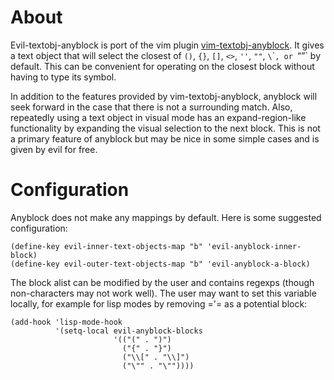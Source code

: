 # About
Evil-textobj-anyblock is port of the vim plugin [vim-textobj-anyblock]([https://github.com/rhysd/vim-textobj-anyblock]). It gives a text object that will select the closest of `()`, `{}`, `[]`, `<>`, `''`, `""`, `\`\``, or `“”` by default. This can be convenient for operating on the closest block without having to type its symbol.

In addition to the features provided by vim-textobj-anyblock, anyblock will seek forward in the case that there is not a surrounding match. Also, repeatedly using a text object in visual mode has an expand-region-like functionality by expanding the visual selection to the next block. This is not a primary feature of anyblock but may be nice in some simple cases and is given by evil for free.

# Configuration
Anyblock does not make any mappings by default. Here is some suggested configuration:
```
(define-key evil-inner-text-objects-map "b" 'evil-anyblock-inner-block)
(define-key evil-outer-text-objects-map "b" 'evil-anyblock-a-block)
```

The block alist can be modified by the user and contains regexps (though non-characters may not work well). The user may want to set this variable locally, for example for lisp modes by removing ='= as a potential block:
```
(add-hook 'lisp-mode-hook
          '(setq-local evil-anyblock-blocks
                       '(("(" . ")")
                         ("{" . "}")
                         ("\\[" . "\\]")
                         ("\"" . "\""))))
```
